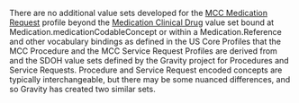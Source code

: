 There are no additional value sets developed for the [MCC Medication Request](StructureDefinition-MCCMedicationRequest.html) profile beyond the [Medication Clinical Drug](https://vsac.nlm.nih.gov/valueset/2.16.840.1.113762.1.4.1010.4/expansion) value set bound at Medication.medicationCodableConcept or within a Medication.Reference and other vocabulary bindings as defined in the US Core Profiles that the MCC Procedure and the MCC Service Request Profiles are derived from and the SDOH value sets defined by the Gravity project for Procedures and Service Requests.  Procedure and Service Request encoded concepts are typically interchangeable, but there may be some nuanced differences, and so Gravity has created two similar sets.